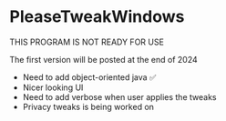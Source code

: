 # PleaseTweakWindows

THIS PROGRAM IS NOT READY FOR USE

The first version will be posted at the end of 2024

- Need to add object-oriented java ✅
- Nicer looking UI
- Need to add verbose when user applies the tweaks
- Privacy tweaks is being worked on

